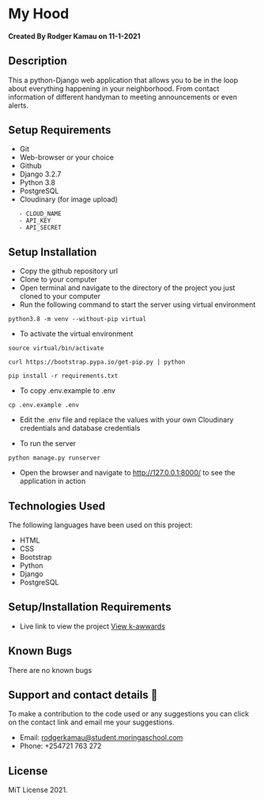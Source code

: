 # My Hood

#### Created By Rodger Kamau on 11-1-2021

## Description

This a python-Django web application that allows you to be in the loop about everything happening in your neighborhood. From contact information of different handyman to meeting announcements or even alerts.
## Setup Requirements

- Git
- Web-browser or your choice
- Github
- Django 3.2.7
- Python 3.8
- PostgreSQL
- Cloudinary (for image upload)

```
   - CLOUD_NAME
   - API_KEY
   - API_SECRET
```

## Setup Installation

- Copy the github repository url
- Clone to your computer
- Open terminal and navigate to the directory of the project you just cloned to your computer
- Run the following command to start the server using virtual environment

```
python3.8 -m venv --without-pip virtual
```

- To activate the virtual environment

```
source virtual/bin/activate
```

```
curl https://bootstrap.pypa.io/get-pip.py | python
```

```
pip install -r requirements.txt
```

- To copy .env.example to .env

```
cp .env.example .env
```

- Edit the .env file and replace the values with your own Cloudinary credentials and database credentials

- To run the server

```
python manage.py runserver

```

- Open the browser and navigate to http://127.0.0.1:8000/ to see the application in action

## Technologies Used

The following languages have been used on this project:

- HTML
- CSS
- Bootstrap
- Python
- Django
- PostgreSQL

## Setup/Installation Requirements

- Live link to view the project <a target="_blank" href="https://myhood112.herokuapp.com/">View k-awwards</a>


## Known Bugs

There are no known bugs

## Support and contact details 🙂

To make a contribution to the code used or any suggestions you can click on the contact link and email me your suggestions.

- Email: rodgerkamau@student.moringaschool.com
- Phone: +254721 763 272

## License
MiT License 2021.
